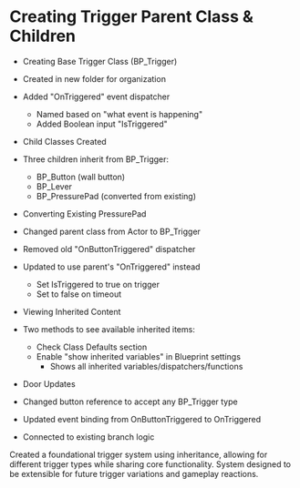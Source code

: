 # Creating Trigger Parent Class & Children

* Creating Base Trigger Class (BP_Trigger)
 * Created in new folder for organization
 * Added "OnTriggered" event dispatcher
   - Named based on "what event is happening"
   - Added Boolean input "IsTriggered"

* Child Classes Created
 * Three children inherit from BP_Trigger:
   - BP_Button (wall button)
   - BP_Lever
   - BP_PressurePad (converted from existing)

* Converting Existing PressurePad
 * Changed parent class from Actor to BP_Trigger
 * Removed old "OnButtonTriggered" dispatcher
 * Updated to use parent's "OnTriggered" instead
   - Set IsTriggered to true on trigger
   - Set to false on timeout

* Viewing Inherited Content
 * Two methods to see available inherited items:
   - Check Class Defaults section
   - Enable "show inherited variables" in Blueprint settings
     * Shows all inherited variables/dispatchers/functions

* Door Updates
 * Changed button reference to accept any BP_Trigger type
 * Updated event binding from OnButtonTriggered to OnTriggered
 * Connected to existing branch logic

Created a foundational trigger system using inheritance, allowing for different trigger types while sharing core functionality. System designed to be extensible for future trigger variations and gameplay reactions.
